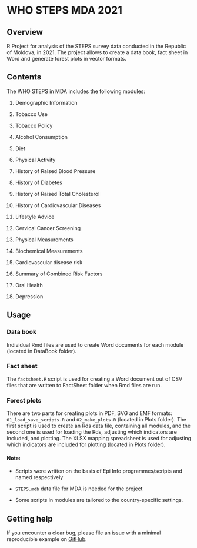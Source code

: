 # WHO STEPS MDA 2021

## Overview

R Project for analysis of the STEPS survey data conducted in the Republic of Moldova, in 2021. The project allows to create a data book, fact sheet in Word and generate forest plots in vector formats.

## Contents

The WHO STEPS in MDA includes the following modules:

1.  Demographic Information

2.  Tobacco Use

3.  Tobacco Policy

4.  Alcohol Consumption

5.  Diet

6.  Physical Activity

7.  History of Raised Blood Pressure

8.  History of Diabetes

9.  History of Raised Total Cholesterol

10. History of Cardiovascular Diseases

11. Lifestyle Advice

12. Cervical Cancer Screening

13. Physical Measurements

14. Biochemical Measurements

15. Cardiovascular disease risk

16. Summary of Combined Risk Factors

17. Oral Health

18. Depression

## Usage

### Data book

Individual Rmd files are used to create Word documents for each module (located in DataBook folder).

### Fact sheet

The `factsheet.R` script is used for creating a Word document out of CSV files that are written to FactSheet folder when Rmd files are run.

### Forest plots

There are two parts for creating plots in PDF, SVG and EMF formats: `01_load_save_scripts.R` and `02_make_plots.R` (located in Plots folder). The first script is used to create an Rds data file, containing all modules, and the second one is used for loading the Rds, adjusting which indicators are included, and plotting. The XLSX mapping spreadsheet is used for adjusting which indicators are included for plotting (located in Plots folder).

#### Note:

-   Scripts were written on the basis of Epi Info programmes/scripts and named respectively

-   `STEPS.mdb` data file for MDA is needed for the project

-   Some scripts in modules are tailored to the country-specific settings.

## Getting help

If you encounter a clear bug, please file an issue with a minimal reproducible example on [GitHub](https://github.com/WorldHealthOrganization/stepsMDA2021/issues).
